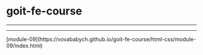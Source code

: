 # goit-fe-course
<hr/>
<hr/> 
[module-09](https://vovababych.github.io/goit-fe-course/html-css/module-09/index.html)
